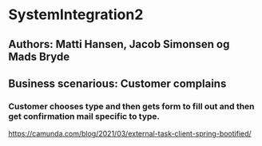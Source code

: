 # SystemIntegration2
## Authors: Matti Hansen, Jacob Simonsen og Mads Bryde
## Business scenarious: Customer complains
### Customer chooses  type and then gets form to fill out and then get confirmation mail specific to type.

https://camunda.com/blog/2021/03/external-task-client-spring-bootified/
